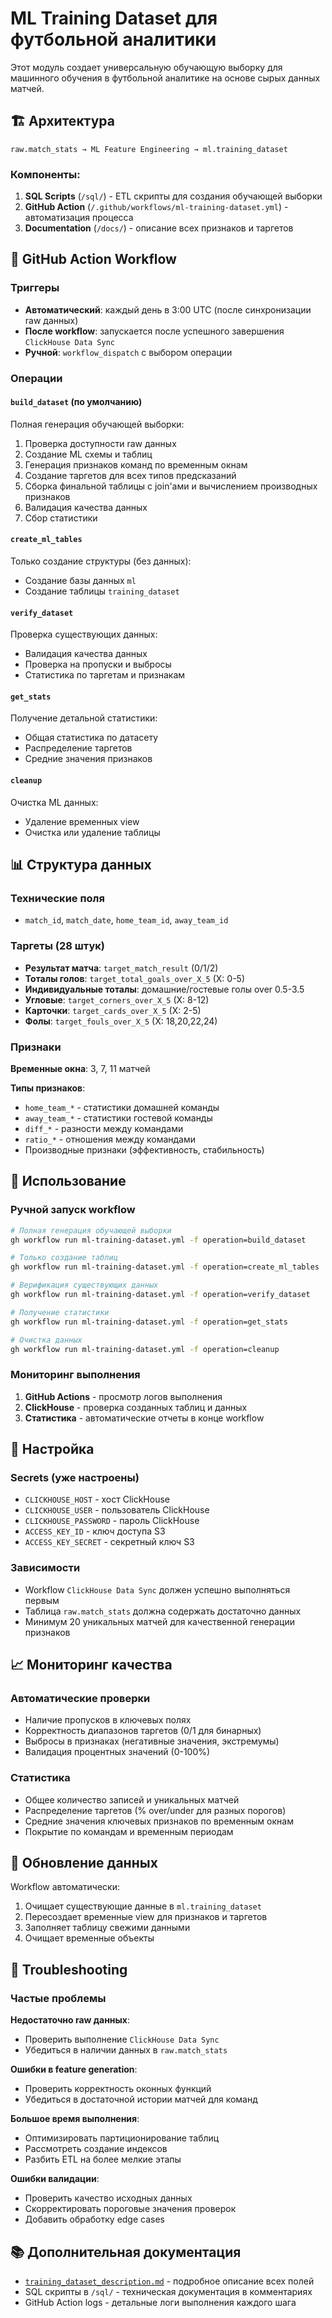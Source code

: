 # ML Training Dataset для футбольной аналитики

Этот модуль создает универсальную обучающую выборку для машинного обучения в футбольной аналитике на основе сырых данных матчей.

## 🏗️ Архитектура

```
raw.match_stats → ML Feature Engineering → ml.training_dataset
```

### Компоненты:

1. **SQL Scripts** (`/sql/`) - ETL скрипты для создания обучающей выборки
2. **GitHub Action** (`/.github/workflows/ml-training-dataset.yml`) - автоматизация процесса
3. **Documentation** (`/docs/`) - описание всех признаков и таргетов

## 🤖 GitHub Action Workflow

### Триггеры
- **Автоматический**: каждый день в 3:00 UTC (после синхронизации raw данных)
- **После workflow**: запускается после успешного завершения `ClickHouse Data Sync`
- **Ручной**: `workflow_dispatch` с выбором операции

### Операции

#### `build_dataset` (по умолчанию)
Полная генерация обучающей выборки:
1. Проверка доступности raw данных
2. Создание ML схемы и таблиц
3. Генерация признаков команд по временным окнам
4. Создание таргетов для всех типов предсказаний
5. Сборка финальной таблицы с join'ами и вычислением производных признаков
6. Валидация качества данных
7. Сбор статистики

#### `create_ml_tables`
Только создание структуры (без данных):
- Создание базы данных `ml`
- Создание таблицы `training_dataset`

#### `verify_dataset`
Проверка существующих данных:
- Валидация качества данных
- Проверка на пропуски и выбросы
- Статистика по таргетам и признакам

#### `get_stats`
Получение детальной статистики:
- Общая статистика по датасету
- Распределение таргетов
- Средние значения признаков

#### `cleanup`
Очистка ML данных:
- Удаление временных view
- Очистка или удаление таблицы

## 📊 Структура данных

### Технические поля
- `match_id`, `match_date`, `home_team_id`, `away_team_id`

### Таргеты (28 штук)
- **Результат матча**: `target_match_result` (0/1/2)
- **Тоталы голов**: `target_total_goals_over_X_5` (X: 0-5)
- **Индивидуальные тоталы**: домашние/гостевые голы over 0.5-3.5
- **Угловые**: `target_corners_over_X_5` (X: 8-12)
- **Карточки**: `target_cards_over_X_5` (X: 2-5)
- **Фолы**: `target_fouls_over_X_5` (X: 18,20,22,24)

### Признаки
**Временные окна**: 3, 7, 11 матчей

**Типы признаков**:
- `home_team_*` - статистики домашней команды
- `away_team_*` - статистики гостевой команды  
- `diff_*` - разности между командами
- `ratio_*` - отношения между командами
- Производные признаки (эффективность, стабильность)

## 🚀 Использование

### Ручной запуск workflow

```bash
# Полная генерация обучающей выборки
gh workflow run ml-training-dataset.yml -f operation=build_dataset

# Только создание таблиц
gh workflow run ml-training-dataset.yml -f operation=create_ml_tables

# Верификация существующих данных
gh workflow run ml-training-dataset.yml -f operation=verify_dataset

# Получение статистики
gh workflow run ml-training-dataset.yml -f operation=get_stats

# Очистка данных
gh workflow run ml-training-dataset.yml -f operation=cleanup
```

### Мониторинг выполнения

1. **GitHub Actions** - просмотр логов выполнения
2. **ClickHouse** - проверка созданных таблиц и данных
3. **Статистика** - автоматические отчеты в конце workflow

## 🔧 Настройка

### Secrets (уже настроены)
- `CLICKHOUSE_HOST` - хост ClickHouse
- `CLICKHOUSE_USER` - пользователь ClickHouse  
- `CLICKHOUSE_PASSWORD` - пароль ClickHouse
- `ACCESS_KEY_ID` - ключ доступа S3
- `ACCESS_KEY_SECRET` - секретный ключ S3

### Зависимости
- Workflow `ClickHouse Data Sync` должен успешно выполняться первым
- Таблица `raw.match_stats` должна содержать достаточно данных
- Минимум 20 уникальных матчей для качественной генерации признаков

## 📈 Мониторинг качества

### Автоматические проверки
- Наличие пропусков в ключевых полях
- Корректность диапазонов таргетов (0/1 для бинарных)
- Выбросы в признаках (негативные значения, экстремумы)
- Валидация процентных значений (0-100%)

### Статистика
- Общее количество записей и уникальных матчей
- Распределение таргетов (% over/under для разных порогов)
- Средние значения ключевых признаков по временным окнам
- Покрытие по командам и временным периодам

## 🔄 Обновление данных

Workflow автоматически:
1. Очищает существующие данные в `ml.training_dataset`
2. Пересоздает временные view для признаков и таргетов
3. Заполняет таблицу свежими данными
4. Очищает временные объекты

## 🐛 Troubleshooting

### Частые проблемы

**Недостаточно raw данных**:
- Проверить выполнение `ClickHouse Data Sync`
- Убедиться в наличии данных в `raw.match_stats`

**Ошибки в feature generation**:
- Проверить корректность оконных функций
- Убедиться в достаточной истории матчей для команд

**Большое время выполнения**:
- Оптимизировать партиционирование таблиц
- Рассмотреть создание индексов
- Разбить ETL на более мелкие этапы

**Ошибки валидации**:
- Проверить качество исходных данных
- Скорректировать пороговые значения проверок
- Добавить обработку edge cases

## 📚 Дополнительная документация

- [`training_dataset_description.md`](docs/training_dataset_description.md) - подробное описание всех полей
- SQL скрипты в `/sql/` - техническая документация в комментариях
- GitHub Action logs - детальные логи выполнения каждого шага